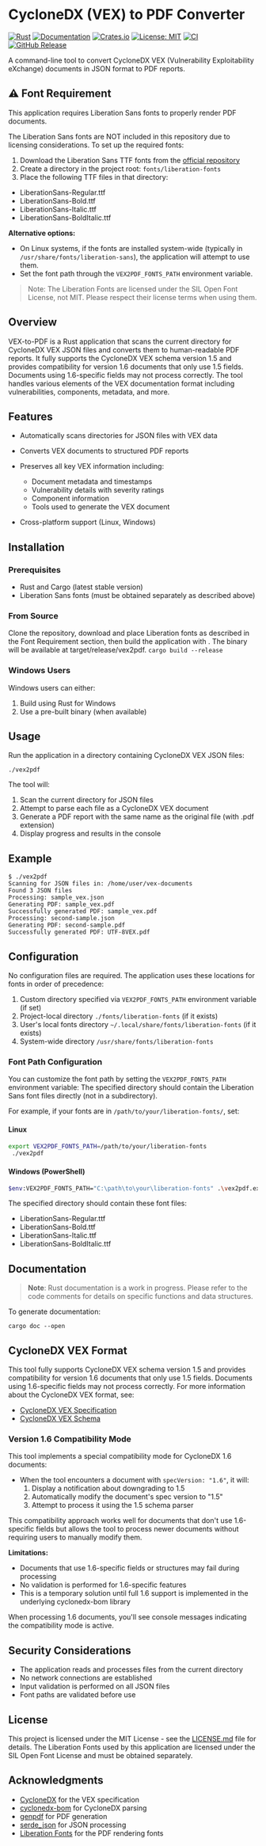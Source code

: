 # CycloneDX (VEX) to PDF Converter

[![Rust](https://img.shields.io/badge/rust-stable-brightgreen.svg)](https://www.rust-lang.org/)
[![Documentation](https://docs.rs/vex2pdf/badge.svg)](https://docs.rs/vex2pdf)
[![Crates.io](https://img.shields.io/crates/v/vex2pdf.svg)](https://crates.io/crates/vex2pdf)
[![License: MIT](https://img.shields.io/badge/License-MIT-blue.svg)](LICENSE.md)
[![CI](https://github.com/jurassicLizard/vex2pdf/actions/workflows/rust.yml/badge.svg)](https://github.com/jurassicLizard/vex2pdf/actions/workflows/rust.yml)
[![GitHub Release](https://img.shields.io/github/v/release/jurassicLizard/vex2pdf)](https://github.com/jurassicLizard/vex2pdf/releases/latest)

A command-line tool to convert CycloneDX VEX (Vulnerability Exploitability eXchange) documents in JSON format to PDF reports.

## ⚠️ Font Requirement

This application requires Liberation Sans fonts to properly render PDF documents.

The Liberation Sans fonts are NOT included in this repository due to licensing considerations. To set up the required fonts:

1. Download the Liberation Sans TTF fonts from the [official repository](https://github.com/liberationfonts/liberation-fonts/releases)
2. Create a directory in the project root: `fonts/liberation-fonts`
3. Place the following TTF files in that directory:
  - LiberationSans-Regular.ttf
  - LiberationSans-Bold.ttf
  - LiberationSans-Italic.ttf
  - LiberationSans-BoldItalic.ttf


**Alternative options:**
- On Linux systems, if the fonts are installed system-wide (typically in `/usr/share/fonts/liberation-sans`), the application will attempt to use them.
- Set the font path through the `VEX2PDF_FONTS_PATH` environment variable.

> Note: The Liberation Fonts are licensed under the SIL Open Font License, not MIT. Please respect their license terms when using them.
>

## Overview
VEX-to-PDF is a Rust application that scans the current directory for CycloneDX VEX JSON files and converts them to human-readable PDF reports. It fully supports the CycloneDX VEX schema version 1.5 and provides compatibility for version 1.6 documents that only use 1.5 fields. Documents using 1.6-specific fields may not process correctly. The tool handles various elements of the VEX documentation format including vulnerabilities, components, metadata, and more.
## Features
- Automatically scans directories for JSON files with VEX data
- Converts VEX documents to structured PDF reports
- Preserves all key VEX information including:
  - Document metadata and timestamps
  - Vulnerability details with severity ratings
  - Component information
  - Tools used to generate the VEX document

- Cross-platform support (Linux, Windows)

## Installation
### Prerequisites
- Rust and Cargo (latest stable version)
- Liberation Sans fonts (must be obtained separately as described above)

### From Source
Clone the repository, download and place Liberation fonts as described in the Font Requirement section, then build the application with . The binary will be available at target/release/vex2pdf. `cargo build --release`
### Windows Users
Windows users can either:
1. Build using Rust for Windows
2. Use a pre-built binary (when available)

## Usage
Run the application in a directory containing CycloneDX VEX JSON files:
``` 
./vex2pdf
```
The tool will:
1. Scan the current directory for JSON files
2. Attempt to parse each file as a CycloneDX VEX document
3. Generate a PDF report with the same name as the original file (with .pdf extension)
4. Display progress and results in the console

## Example
``` 
$ ./vex2pdf
Scanning for JSON files in: /home/user/vex-documents
Found 3 JSON files
Processing: sample_vex.json
Generating PDF: sample_vex.pdf
Successfully generated PDF: sample_vex.pdf
Processing: second-sample.json
Generating PDF: second-sample.pdf
Successfully generated PDF: UTF-8VEX.pdf
```
## Configuration
No configuration files are required. The application uses these locations for fonts in order of precedence:

1. Custom directory specified via `VEX2PDF_FONTS_PATH` environment variable (if set)
2. Project-local directory `./fonts/liberation-fonts` (if it exists)
3. User's local fonts directory `~/.local/share/fonts/liberation-fonts` (if it exists)
4. System-wide directory `/usr/share/fonts/liberation-fonts`

### Font Path Configuration

You can customize the font path by setting the `VEX2PDF_FONTS_PATH` environment variable:
The specified directory should contain the Liberation Sans font files directly (not in a subdirectory).

For example, if your fonts are in `/path/to/your/liberation-fonts/`, set:

#### Linux

```bash
export VEX2PDF_FONTS_PATH=/path/to/your/liberation-fonts
 ./vex2pdf
```

#### Windows (PowerShell)

```bash
$env:VEX2PDF_FONTS_PATH="C:\path\to\your\liberation-fonts" .\vex2pdf.exe
```




The specified directory should contain these font files:
- LiberationSans-Regular.ttf
- LiberationSans-Bold.ttf
- LiberationSans-Italic.ttf
- LiberationSans-BoldItalic.ttf


## Documentation

> **Note**: Rust documentation is a work in progress. Please refer to the code comments for details on specific functions and data structures.
>

To generate documentation:
``` 
cargo doc --open
```

## CycloneDX VEX Format
This tool fully supports CycloneDX VEX schema version 1.5 and provides compatibility for version 1.6 documents that only use 1.5 fields. Documents using 1.6-specific fields may not process correctly. For more information about the CycloneDX VEX format, see:
- [CycloneDX VEX Specification](https://cyclonedx.org/capabilities/vex/)
- [CycloneDX VEX Schema](https://cyclonedx.org/docs/1.5/json/)

### Version 1.6 Compatibility Mode

This tool implements a special compatibility mode for CycloneDX 1.6 documents:

- When the tool encounters a document with `specVersion: "1.6"`, it will:
  1. Display a notification about downgrading to 1.5
  2. Automatically modify the document's spec version to "1.5"
  3. Attempt to process it using the 1.5 schema parser

This compatibility approach works well for documents that don't use 1.6-specific fields but allows the tool to process newer documents without requiring users to manually modify them.

**Limitations:**
- Documents that use 1.6-specific fields or structures may fail during processing
- No validation is performed for 1.6-specific features
- This is a temporary solution until full 1.6 support is implemented in the underlying cyclonedx-bom library

When processing 1.6 documents, you'll see console messages indicating the compatibility mode is active.

## Security Considerations
- The application reads and processes files from the current directory
- No network connections are established
- Input validation is performed on all JSON files
- Font paths are validated before use

## License
This project is licensed under the MIT License - see the [LICENSE.md](LICENSE.md) file for details.
The Liberation Fonts used by this application are licensed under the SIL Open Font License and must be obtained separately.


## Acknowledgments
- [CycloneDX](https://cyclonedx.org/) for the VEX specification
- [cyclonedx-bom](https://crates.io/crates/cyclonedx-bom) for CycloneDX parsing
- [genpdf](https://crates.io/crates/genpdf) for PDF generation
- [serde_json](https://crates.io/crates/serde_json) for JSON processing
- [Liberation Fonts](https://github.com/liberationfonts/liberation-fonts) for the PDF rendering fonts